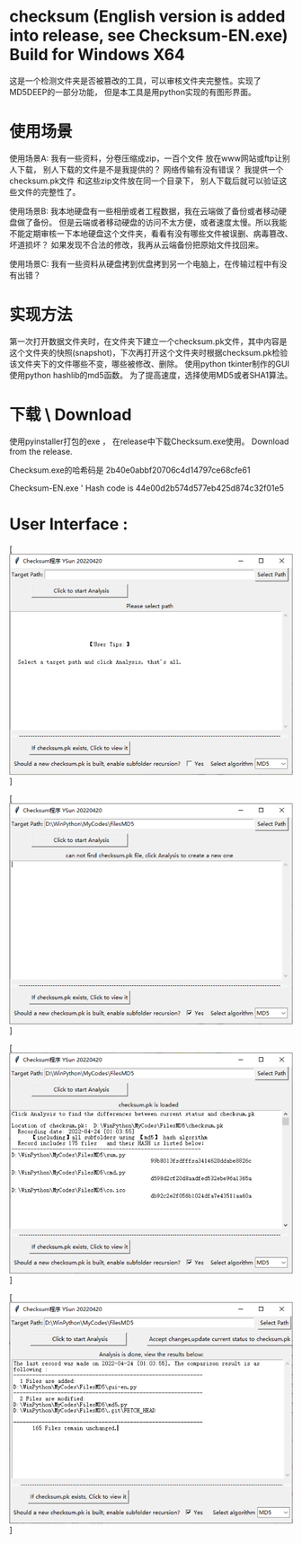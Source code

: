 # checksum  (English version is added into release, see Checksum-EN.exe)  Build for Windows X64 
 
这是一个检测文件夹是否被篡改的工具，可以审核文件夹完整性。实现了MD5DEEP的一部分功能， 但是本工具是用python实现的有图形界面。

# 使用场景
使用场景A:  我有一些资料，分卷压缩成zip，一百个文件 放在www网站或ftp让别人下载，  别人下载的文件是不是我提供的？ 网络传输有没有错误？  我提供一个checksum.pk文件 和这些zip文件放在同一个目录下， 别人下载后就可以验证这些文件的完整性了。  

使用场景B:  我本地硬盘有一些相册或者工程数据，我在云端做了备份或者移动硬盘做了备份。 但是云端或者移动硬盘的访问不太方便，或者速度太慢。所以我能不能定期审核一下本地硬盘这个文件夹，看看有没有哪些文件被误删、病毒篡改、坏道损坏？ 如果发现不合法的修改，我再从云端备份把原始文件找回来。 

使用场景C:  我有一些资料从硬盘拷到优盘拷到另一个电脑上，在传输过程中有没有出错？  



# 实现方法

第一次打开数据文件夹时，在文件夹下建立一个checksum.pk文件，其中内容是这个文件夹的快照(snapshot)，下次再打开这个文件夹时根据checksum.pk检验该文件夹下的文件哪些不变，哪些被修改、删除。 
使用python tkinter制作的GUI   使用python hashlib的md5函数。 为了提高速度，选择使用MD5或者SHA1算法。

# 下载 \ Download
使用pyinstaller打包的exe ， 在release中下载Checksum.exe使用。   Download from the release.

Checksum.exe的哈希码是 2b40e0abbf20706c4d14797ce68cfe61 

Checksum-EN.exe ' Hash code is 44e00d2b574d577eb425d874c32f01e5

# User Interface : 

[![截图](https://github.com/kongmadai/checksum/blob/main/screenshotA.png)]

[![截图](https://github.com/kongmadai/checksum/blob/main/screenshotB.png)]


[![截图](https://github.com/kongmadai/checksum/blob/main/screenshotC.png)]

[![截图](https://github.com/kongmadai/checksum/blob/main/screenshotD.png)]
